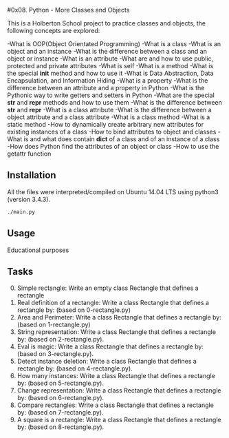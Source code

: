 #0x08. Python - More Classes and Objects

This is a Holberton School project to practice classes and objects, the following concepts
are explored:

-What is OOP(Object Orientated Programming)
-What is a class
-What is an object and an instance
-What is the difference between a class and an object or instance
-What is an attribute
-What are and how to use public, protected and private attributes
-What is self
-What is a method
-What is the special __init__ method and how to use it
-What is Data Abstraction, Data Encapsulation, and Information Hiding
-What is a property
-What is the difference between an attribute and a property in Python
-What is the Pythonic way to write getters and setters in Python
-What are the special __str__ and __repr__ methods and how to use them
-What is the difference between __str__ and __repr__
-What is a class attribute
-What is the difference between a object attribute and a class attribute
-What is a class method
-What is a static method
-How to dynamically create arbitrary new attributes for existing instances of a class
-How to bind attributes to object and classes
-What is and what does contain __dict__ of a class and of an instance of a class
-How does Python find the attributes of an object or class
-How to use the getattr function

## Installation

All the files were interpreted/compiled on Ubuntu 14.04 LTS using python3 (version 3.4.3).

```bash
./main.py
```

## Usage

Educational purposes

## Tasks
0. Simple rectangle: Write an empty class Rectangle that defines a rectangle
1. Real definition of a rectangle: Write a class Rectangle that defines a rectangle by: (based on 0-rectangle.py)
2. Area and Perimeter: Write a class Rectangle that defines a rectangle by: (based on 1-rectangle.py)
3. String representation: Write a class Rectangle that defines a rectangle by: (based on 2-rectangle.py).
4. Eval is magic: Write a class Rectangle that defines a rectangle by: (based on 3-rectangle.py).
5. Detect instance deletion: Write a class Rectangle that defines a rectangle by: (based on 4-rectangle.py).
6. How many instances: Write a class Rectangle that defines a rectangle by: (based on 5-rectangle.py).
7. Change representation: Write a class Rectangle that defines a rectangle by: (based on 6-rectangle.py).
8. Compare rectangles: Write a class Rectangle that defines a rectangle by: (based on 7-rectangle.py).
9. A square is a rectangle: Write a class Rectangle that defines a rectangle by: (based on 8-rectangle.py).
